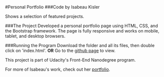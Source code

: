 #Personal Portfolio
###Code by Isabeau Kisler

Shows a selection of featured projects.

###The Project
Developed a personal portfolio page using HTML, CSS, and the Bootstrap framework. The page is fully responsive and works on mobile, tablet, and desktop browsers.

###Running the Program
Download the folder and all its files, then double click on 'index.html'.
**OR**
Go to the [github page](http://ikisler.github.io/portfolio/) to view.

This project is part of Udacity's Front-End Nanodegree program.

For more of Isabeau's work, check out her [portfolio](http://ikisler.github.io/portfolio/).